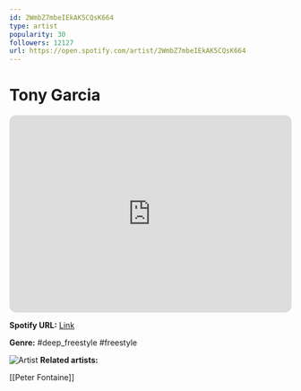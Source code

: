 ```yaml
---
id: 2WmbZ7mbeIEkAK5CQsK664
type: artist
popularity: 30
followers: 12127
url: https://open.spotify.com/artist/2WmbZ7mbeIEkAK5CQsK664
---
```

# Tony Garcia

<iframe style="border-radius:12px" src="https://open.spotify.com/embed/artist/2WmbZ7mbeIEkAK5CQsK664" width="100%" height="352" frameBorder="0" allowfullscreen="" allow="autoplay; clipboard-write; encrypted-media; fullscreen; picture-in-picture" loading="lazy"></iframe>

**Spotify URL:** [Link](https://open.spotify.com/artist/2WmbZ7mbeIEkAK5CQsK664)

**Genre:**  #deep_freestyle #freestyle

![Artist](https://i.scdn.co/image/ab67616d0000b2736d2dc8e16c3fa817a18a819e)
**Related artists:**

[[Peter Fontaine]]
